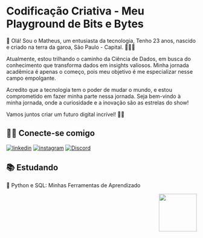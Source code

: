 

# Codificação Criativa - Meu Playground de Bits e Bytes

👋 Olá! Sou o Matheus, um entusiasta da tecnologia, Tenho 23 anos, nascido e criado na terra da garoa, São Paulo - Capital. 👨‍💻✨

Atualmente, estou trilhando o caminho da Ciência de Dados, em busca do conhecimento que transforma dados em insights valiosos. Minha jornada acadêmica é apenas o começo, pois meu objetivo é me especializar nesse campo empolgante.

Acredito que a tecnologia tem o poder de mudar o mundo, e estou comprometido em fazer minha parte nessa jornada. Seja bem-vindo à minha jornada, onde a curiosidade e a inovação são as estrelas do show!

Vamos juntos criar um futuro digital incrível! 🌟🚀

## 👨‍💻 Conecte-se comigo

[![linkedin](https://img.shields.io/badge/linkedin-0A66C2?style=for-the-badge&logo=linkedin&logoColor=white)](https://www.linkedin.com/in/matheus-gon%C3%A7alves-85539727a/) 
[![instagram](https://img.shields.io/badge/instagram-1DA1F2?style=for-the-badge&logo=instagram&logoColor=white)](https://instagram.com/mathewz_cba)
[![Discord](https://img.shields.io/badge/Discord-1DA1F?style=for-the-badge&logo=discord&logoColor=white)](https://discord.com/mathewz_cba)

## 📚 Estudando
🐍 Python e SQL: Minhas Ferramentas de Aprendizado



<p align="right">
<img src="https://giffiles.alphacoders.com/264/2648.gif"  width="100" />
